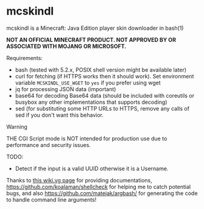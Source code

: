 # mcskindl

mcskindl is a Minecraft: Java Edition player skin downloader in bash(1)

**NOT AN OFFICIAL MINECRAFT PRODUCT. NOT APPROVED BY OR ASSOCIATED WITH MOJANG OR MICROSOFT.**

Requirements:
- bash (tested with 5.2.x, POSIX shell version might be available later)
- curl for fetching (if HTTPS works then it should work). Set environment variable `MCSKINDL_USE_WGET` to `yes` if you prefer using wget
- jq for processing JSON data (important)
- base64 for decoding Base64 data (should be included with coreutils or busybox any other implementations that supports decoding)
- sed (for substituting some HTTP URLs to HTTPS, remove any calls of sed if you don't want this behavior.

> [!WARNING]
> THE CGI Script mode is NOT intended for production use due to performance and security issues.

TODO:
- Detect if the input is a valid UUID otherwise it is a Username.

Thanks to [this wiki.vg page](https://wiki.vg/Mojang_API) for providing documentations, https://github.com/koalaman/shellcheck for helping me to catch potential bugs, and also https://github.com/matejak/argbash/ for generating the code to handle command line arguments!
